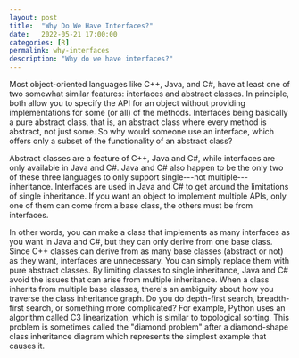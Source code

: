 ```yaml
---
layout: post
title:  "Why Do We Have Interfaces?"
date:   2022-05-21 17:00:00
categories: [R]
permalink: why-interfaces
description: "Why do we have interfaces?"
---
```

Most object-oriented languages like C++, Java, and C#, have at least one of two somewhat similar features: interfaces and abstract classes. In principle, both allow you to specify the API for an object without providing implementations for some (or all) of the methods. Interfaces being basically a pure abstract class, that is, an abstract class where every method is abstract, not just some. So why would someone use an interface, which offers only a subset of the functionality of an abstract class?

Abstract classes are a feature of C++, Java and C#, while interfaces are only available in Java and C#. Java and C# also happen to be the only two of these three languages to only support single---not multiple---inheritance. Interfaces are used in Java and C# to get around the limitations of single inheritance. If you want an object to implement multiple APIs, only one of them can come from a base class, the others must be from interfaces.

In other words, you can make a class that implements as many interfaces as you want in Java and C#, but they can only derive from one base class. Since C++ classes can derive from as many base classes (abstract or not) as they want, interfaces are unnecessary. You can simply replace them with pure abstract classes. By limiting classes to single inheritance, Java and C# avoid the issues that can arise from multiple inheritance. When a class inherits from multiple base classes, there's an ambiguity about how you traverse the class inheritance graph. Do you do depth-first search, breadth-first search, or something more complicated? For example, Python uses an algorithm called C3 linearization, which is similar to topological sorting. This problem is sometimes called the "diamond problem" after a diamond-shape class inheritance diagram which represents the simplest example that causes it.

